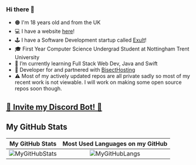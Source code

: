 ### Hi there 👋

- 🟠 I'm 18 years old and from the UK
- 💻 I have a website [here](https://andeh.uk)!
- 🕹 I have a Software Development startup called [Exult](https://exultsoftware.com)!
- 🎓 First Year Computer Science Undergrad Student at Nottingham Trent University
- 🌱 I’m currently learning Full Stack Web Dev, Java and Swift
- 💼 Developer for and partnered with [BisectHosting](https://bisecthosting.com/Exult)
- ⚠️ Most of my actively updated repos are all private sadly so most of my recent work is not viewable. I will work on making some open source repos soon though.

<a href="https://exultbot.xyz/invite"><h2>🤖 Invite my Discord Bot! 🤖</h2></a>

<h2>My GitHub Stats</h2>

My GitHub Stats | Most Used Languages on my GitHub
:-------------------------:|:-------------------------:
![MyGitHubStats](https://github-readme-stats.vercel.app/api?username=ExHiraku&layout=compact&theme=tokyonight&count_private=true&hide_border=true5) | ![MyGitHubLangs](https://github-readme-stats.vercel.app/api/top-langs/?username=ExHiraku&layout=compact&theme=tokyonight&count_private=true&hide_border=true5)
